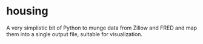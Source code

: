 # housing

A very simplistic bit of Python to munge data from Zillow and FRED and map them into a single output file, suitable for visualization.
